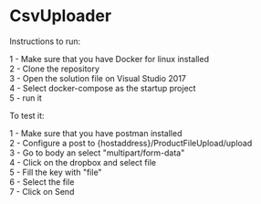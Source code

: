 # CsvUploader

Instructions to run:

1 - Make sure that you have Docker for linux installed  
2 - Clone the repository  
3 - Open the solution file on Visual Studio 2017  
4 - Select docker-compose as the startup project  
5 - run it  
  
To test it:  
  
1 - Make sure that you have postman installed  
2 - Configure a post to {hostaddress}/ProductFileUpload/upload  
3 - Go to body an select "multipart/form-data"  
4 - Click on the dropbox and select file  
5 - Fill the key with "file"  
6 - Select the file  
7 - Click on Send  
